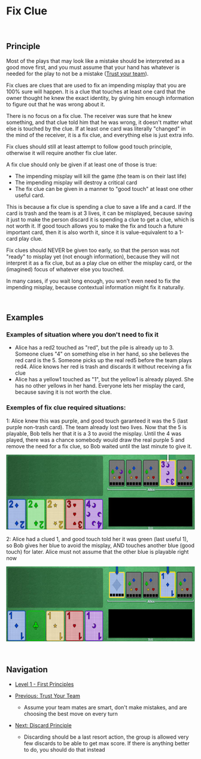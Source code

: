 # Fix Clue

<br />

## Principle

Most of the plays that may look like a mistake should be interpreted as a good move first, and you must assume that your hand has whatever is needed for the play to not be a mistake ([Trust your team](https://github.com/agilbert1412/HanabiStrategy/blob/master/Strategy/Level%201%20-%20First%20Principles/6%20-%20Trust%20Your%20Team.md)).

Fix clues are clues that are used to fix an impending misplay that you are 100% sure will happen. It is a clue that touches at least one card that the owner thought he knew the exact identity, by giving him enough information to figure out that he was wrong about it.

There is no focus on a fix clue. The receiver was sure that he knew something, and that clue told him that he was wrong, it doesn't matter what else is touched by the clue.
If at least one card was literally "changed" in the mind of the receiver, it is a fix clue, and everything else is just extra info. 

Fix clues should still at least attempt to follow good touch principle, otherwise it will require another fix clue later.

A fix clue should only be given if at least one of those is true:
* The impending misplay will kill the game (the team is on their last life)
* The impending misplay will destroy a critical card
* The fix clue can be given in a manner to "good touch" at least one other useful card.

This is because a fix clue is spending a clue to save a life and a card. If the card is trash and the team is at 3 lives, it can be misplayed, because saving it just to make the person discard it is spending a clue to get a clue, which is not worth it. If good touch allows you to make the fix and touch a future important card, then it is also worth it, since it is value-equivalent to a 1-card play clue.

Fix clues should NEVER be given too early, so that the person was not "ready" to misplay yet (not enough information), because they will not interpret it as a fix clue, but as a play clue on either the misplay card, or the (imagined) focus of whatever else you touched.

In many cases, if you wait long enough, you won't even need to fix the impending misplay, because contextual information might fix it naturally.

<br />

## Examples

### Examples of situation where you don't need to fix it

* Alice has a red2 touched as "red", but the pile is already up to 3. Someone clues "4" on something else in her hand, so she believes the red card is the 5. Someone picks up the real red5 before the team plays red4. Alice knows her red is trash and discards it without receiving a fix clue
* Alice has a yellow1 touched as "1", but the yellow1 is already played. She has no other yellows in her hand. Everyone lets her misplay the card, because saving it is not worth the clue.

### Exemples of fix clue required situations:

1: Alice knew this was purple, and good touch garanteed it was the 5 (last purple non-trash card). The team already lost two lives. Now that the 5 is playable, Bob tells her that it is a 3 to avoid the misplay.
Until the 4 was played, there was a chance somebody would draw the real purple 5 and remove the need for a fix clue, so Bob waited until the last minute to give it.

<p align="center">
    <img src="images/7_FixClueOnPurple.png" height="200" />
</p>

2: Alice had a clued 1, and good touch told her it was green (last useful 1), so Bob gives her blue to avoid the misplay, AND touches another blue (good touch) for later. Alice must not assume that the other blue is playable right now

<p align="center">
    <img src="images/7_FixClueOnOne.png" height="200" />
</p>

<br />

## Navigation

* [Level 1 - First Principles](https://github.com/agilbert1412/HanabiStrategy/blob/master/Strategy/Level%201%20-%20First%20Principles/Level%201%20-%20First%20Principles.md)
	
* [Previous: Trust Your Team](https://github.com/agilbert1412/HanabiStrategy/blob/master/Strategy/Level%201%20-%20First%20Principles/6%20-%20Trust%20Your%20Team.md)
	* Assume your team mates are smart, don't make mistakes, and are choosing the best move on every turn

* [Next: Discard Principle](https://github.com/agilbert1412/HanabiStrategy/blob/master/Strategy/Level%201%20-%20First%20Principles/8%20-%20Discard%20Principle.md)
	* Discarding should be a last resort action, the group is allowed very few discards to be able to get max score. If there is anything better to do, you should do that instead